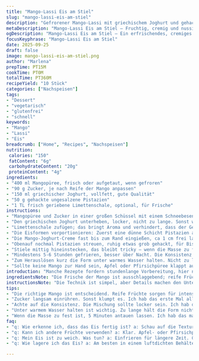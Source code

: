 ```yaml
---
title: "Mango-Lassi Eis am Stiel"
slug: "mango-lassi-eis-am-stiel"
description: "Gefrorener Mango-Lassi mit griechischem Joghurt und gehackten Pistazien. Fruchtig, cremig, nussig. Vegetarisch, glutenfrei, eifrei. Leichte Süße, leicht säuerliche Note durch Joghurt. Die Pistazien knuspern im Mund, geben Textur. Einfach im Sommer, frisch, angenehm kühles Dessert. Ohne Eismaschine, nur Gefrierschrank. Ideal für schnelle Zubereitung, überraschend aromatisch durch frische Mango. Gute Technik, nicht zu fest gefroren, damit das Lösen aus der Form leichter gelingt. Kleine Anpassungen bei Zucker und Zutaten möglich, je nach Reife und Süße der Mangos. Ein kleiner Twist durch Minze oder Limettenschale möglich. Perfekte Balance aus Frucht und Cremigkeit."
metaDescription: "Mango-Lassi Eis am Stiel – Fruchtig, cremig und nussig. Perfektes Sommerdessert ohne Eismaschine. Schnell zubereitet."
ogDescription: "Mango-Lassi Eis am Stiel – Ein erfrischendes, cremiges Dessert mit Pistazien. Ideal für den Sommer."
focusKeyphrase: "Mango-Lassi Eis am Stiel"
date: 2025-09-25
draft: false
image: mango-lassi-eis-am-stiel.png
author: "Marlena"
prepTime: PT15M
cookTime: PT0M
totalTime: PT360M
recipeYield: "10 Stück"
categories: ["Nachspeisen"]
tags:
- "Dessert"
- "vegetarisch"
- "glutenfrei"
- "schnell"
keywords:
- "Mango"
- "Lassi"
- "Eis"
breadcrumb: ["Home", "Recipes", "Nachspeisen"]
nutrition: 
 calories: "150"
 fatContent: "6g"
 carbohydrateContent: "20g"
 proteinContent: "4g"
ingredients:
- "400 ml Mangopüree, frisch oder aufgetaut, wenn gefroren"
- "90 g Zucker, je nach Reife der Mango anpassen"
- "150 ml griechischer Joghurt, vollfett, gute Qualität"
- "50 g gehackte ungesalzene Pistazien"
- "1 TL frisch geriebene Limettenschale, optional, für Frische"
instructions:
- "Mangopüree und Zucker in einer großen Schüssel mit einem Schneebesen verrühren, bis der Zucker kaum noch knirscht. Wenn man noch Zucker spürt, nicht weiter mixen, sonst wird Masse zu körnig."
- "Den griechischen Joghurt unterheben, locker, nicht zu lange. Sonst wird die Mischung zu flüssig und friert nicht gut."
- "Limettenschale zufügen; das bringt Aroma und verhindert, dass der Geschmack langweilig wird."
- "Die Eisformen vorportionieren: Zuerst eine dünne Schicht Pistazien auf den Boden, nicht zu viel, sonst kommt die Mischung nicht gut hoch."
- "Die Mango-Joghurt-Creme fast bis zum Rand eingießen, ca 1 cm frei lassen, das braucht Raum fürs Gefrieren und Ausdehnen."
- "Obenauf nochmal Pistazien streuen, ruhig etwas grob gehackt, für Biss und Farbe."
- "Stiele mittig hineinstecken, das bleibt tricky – wenn die Masse zu flüssig, schlafen die Stiele weg. Bei Bedarf Formen 10 Minuten vorfrosten, dann Stiele reindrücken."
- "Mindestens 5-6 Stunden gefrieren, besser über Nacht. Die Konsistenz ist wichtig: Sie soll fest, aber noch leicht latschig bleiben, sonst schmilzt das Eis zu schnell."
- "Zum Herauslösen kurz die Form unter warmes Wasser halten. Nicht zu lange, sonst rutscht das Eis raus und tropft."
- "Sollte keine Mango zur Hand sein, Apfel oder Pfirsichpüree klappt auch. Andere Nüsse als Pistazien – Mandeln oder Cashews – passen gut. Zucker bei süßen Früchten deutlich reduzieren."
introduction: "Manche Rezepte fordern stundenlange Vorbereitung, hier nicht. Mango-Lassi Eis am Stiel trifft Frische, Cremigkeit und den knusprigen Knalleffekt der Pistazien in wenigen Handgriffen. Die Idee mit der Limettenschale habe ich nach mehreren Tests eingebaut – sie bringt das ansonsten süße Dessert zum Leben, holt Säure und Frische ins Spiel. Statt klassischem Zucker experimentiere ich gern mit Kokoszucker oder Honig, je nach Saison. Wer Joghurt austauscht, sollte auf cremige Varianten setzen, sonst wird das Eis zu hart. Die Herausforderung ist oft, die richtige Textur zu finden. Nicht zu weich, nicht zu hart, nicht zu süß. Das gelingt mit einer guten Mango und der richtigen Balance. Ihr werdet merken, dass geübte Nasen und Fingerspitzen das Gefriermal mehr führen als eine Uhr. Stile raus, sofort genießen, bevor zu Hause alles schmilzt."
ingredientsNote: "Die Frische der Mango ist ausschlaggebend; reife Früchte mit ausgeprägtem Aroma verwenden, sonst wird es fad. Gerne halb frisch, halb aus dem Tiefkühlfach, das spart Zeit, gibt aber Geschmack. Zucker unbedingt anpassen, denn Mangos brauchen nicht immer viel Süße. Griechischer Joghurt sorgt für Sahne-Effekt ohne Sahne, der Proteingehalt fixiert den Geschmack. Alle Pistazien ungesalzen verwenden, da das Salz hier stört. Zum Hacken der Nüsse grob bleiben, sonst vermischen sie sich zu sehr und der crunch ist weg. Limettenschale: Bio, damit keine Bitterstoffe dran sind. Alternativ Minze für mehr Frische. Wer es weniger nussig mag, kann die Pistazien auch durch kleine Kokosraspeln oder Sesamsamen ersetzen."
instructionsNote: "Die Technik ist simpel, aber Details machen den Unterschied. Zucker langsam und vorsichtig einrühren, sonst löst er sich nicht richtig und hinterlässt körnige Stellen. Die Mischung nicht zu viel rühren, sonst trennt sich der Joghurt. Beim Befüllen der Formen Basis zuerst mit Nüssen, das gibt Bodenhaftung und verhindert, dass das Eis beim Herauslösen bricht. Eisstiele rein, wenn die Masse leicht angefroren ist; komplett flüssig sinken sie womöglich ab. Gefrieren braucht mindestens 5 Stunden; tut sich zu spät was bleibt das Eis zu weich. Herauslösen erst Sekunden unter warmes Wasser, das Eis wird sonst wässrig. Falls die Masse nach mehreren Stunden zu hart gefriert, einfach vor Servieren 5 Minuten antauen lassen, damit die Aromen aufblühen. Wichtig: Formen gut reinigen, dann funktioniert das Auslösen besser."
tips:
- "Die richtige Mango ist entscheidend. Reife Früchte sorgen für intensiven Geschmack. Ich habe oft mit gefrorenen gearbeitet, halb und halb ganz gut."
- "Zucker langsam einrühren. Sonst klumpt es. Ich hab das erste Mal alles zusammengeworfen. Ergebnis war körnig. Nicht ideal. Stück für Stück geht besser."
- "Achte auf die Konsistenz. Die Mischung sollte locker sein. Ich hab die Erfahrung gemacht, dass zu viel rühren nicht gut ist. Joghurt trennt sich dann."
- "Unter warmem Wasser halten ist wichtig. Zu lange hält die Form nicht. Ich habe einmal vergessen, das Eis war wässrig. Also, kurz aber effektiv."
- "Wenn die Masse zu fest ist, 5 Minuten antauen lassen. Ich hab das mal zu spät gemacht und es war kaum genießbar. Geduld hat sich bewährt."
faq:
- "q: Wie erkenne ich, dass das Eis fertig ist? a: Schau auf die Textur. Es muss fest sein, aber nicht steinhart. Fühle die Kanten. Sie sollten leicht nachgeben."
- "q: Kann ich andere Früchte verwenden? a: Klar. Apfel- oder Pfirsichpüree sind gute Optionen. Früchte mit starkem Aroma sind am besten. Versuch es einfach."
- "q: Mein Eis ist zu weich. Was tun? a: Einfrieren für längere Zeit. Ggf. die Temperatur des Gefrierschranks prüfen. Zu hohe Temperaturen verhindern das richtige Gefrieren."
- "q: Wie lagere ich das Eis? a: Am besten in einem luftdichten Behälter. Ich verwende oft alte Marmeladengläser. Frisch halten, aber nicht zu lange lagern."

---
```


